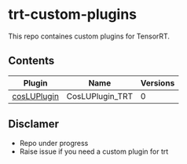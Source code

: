 # trt-custom-plugins
This repo containes custom plugins for TensorRT. 

## Contents

| Plugin | Name | Versions |
|---|---|---|
| [cosLUPlugin](plugin/cosLUPlugin) | CosLUPlugin_TRT | 0 |

## Disclamer
- Repo under progress
- Raise issue if you need a custom plugin for trt
